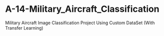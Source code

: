 # A-14-Military_Aircraft_Classification
Military Aircraft Image Classification Project Using Custom DataSet (With Transfer Learning)
